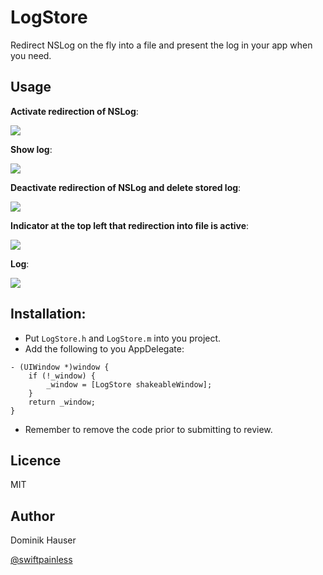 # LogStore

Redirect NSLog on the fly into a file and present the log in your app when you need.

## Usage

**Activate redirection of NSLog**:

![](https://github.com/dasdom/LogStore/blob/master/screenshots/ActivateLog.gif)

**Show log**:

![](https://github.com/dasdom/LogStore/blob/master/screenshots/ShowLog.gif)

**Deactivate redirection of NSLog and delete stored log**:

![](https://github.com/dasdom/LogStore/blob/master/screenshots/DeactivateLog.gif)

**Indicator at the top left that redirection into file is active**:

![](https://github.com/dasdom/LogStore/blob/master/screenshots/RedirectIndicator.JPG)

**Log**:

![](https://github.com/dasdom/LogStore/blob/master/screenshots/Log.PNG)

## Installation:

- Put `LogStore.h` and `LogStore.m` into you project. 
- Add the following to you AppDelegate:

```objc
- (UIWindow *)window {
    if (!_window) {
        _window = [LogStore shakeableWindow];
    }
    return _window;
}
```
- Remember to remove the code prior to submitting to review.

## Licence

MIT

## Author

Dominik Hauser

[@swiftpainless](https://twitter.com/swiftpainless)
